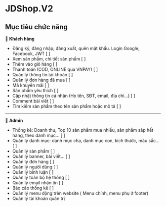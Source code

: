 # JDShop.V2

## Mục tiêu chức năng

🚀 **Khách hàng**

- Đăng ký, đăng nhập, đăng xuất, quên mật khẩu. Login Google, Facebook, JWT [ ]
- Xem sản phẩm, chi tiết sản phẩm [ ]
- Thêm vào giỏ hàng [ ]
- Thanh toán (COD, ONLINE qua VNPAY) [ ]
- Quản lý thông tin tài khoản [ ]
- Quản lý đơn hàng đã mua [ ]
- Mã khuyến mãi [ ]
- Sản phẩm yêu thích [ ]
- Cập nhật thông tin cá nhân (Họ tên, SĐT, email, địa chỉ...) [ ]
- Comment bài viết [ ]
- Tìm kiếm sản phẩm theo tên sản phẩm hoặc mô tả [ ]
---

🚀 **Admin**

- Thống kê: Doanh thu, Top 10 sản phẩm mua nhiều, sản phẩm sắp hết hàng, theo danh mục... [ ]
- Quản lý danh mục: danh mục cha, danh mục con, kích thước, màu sắc... [ ]
- Quản lý sản phẩm [ ]
- Quản lý banner, bài viết... [ ]
- Quản lý đơn hàng [ ]
- Quản lý người dùng [ ]
- Quản lý bình luận [ ]
- Quản lý toàn bộ hệ thống [ ]
- Quản lý email nhận tin [ ]
- Báo cáo thống kê [ ]
- Quản lý menu động trên website ( Menu chính, menu phụ ở footer)
- Quản lý tài khoản quản trị
